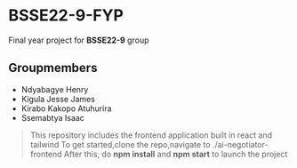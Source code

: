 # BSSE22-9-FYP
Final year project for **BSSE22-9** group

## Groupmembers

- Ndyabagye Henry
- Kigula Jesse James
- Kirabo Kakopo Atuhurira
- Ssemabtya Isaac

>This repository includes the frontend application built in react and tailwind
>To get started,clone the repo,navigate to ./ai-negotiator-frontend
>After this, do **npm install** and **npm start** to launch the project